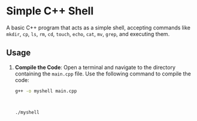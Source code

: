 # Simple C++ Shell

A basic C++ program that acts as a simple shell, accepting commands like `mkdir`, `cp`, `ls`, `rm`, `cd`, `touch`, `echo`, `cat`, `mv`, `grep`, and executing them.

## Usage

1. **Compile the Code**: Open a terminal and navigate to the directory containing the `main.cpp` file. Use the following command to compile the code:

   ```bash
   g++ -o myshell main.cpp
   


   ./myshell
